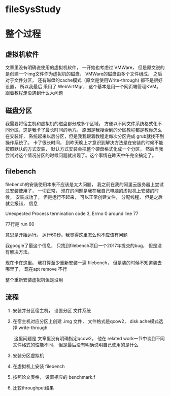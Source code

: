 # fileSysStudy

# 整个过程







## 虚拟机软件

文章里没有明确说使用的虚拟机软件， 一开始也考虑过 VMWare， 但是原文说的是创建一个img文件作为虚拟机的磁盘， VMWare的磁盘由多个文件组成， 之后对于文件分区， 还有磁盘的cache模式（原文是使用Write-through) 都不是很好设置， 所以我最后 采用了 WebVirtMgr， 这个基本是用一个网页端管理KVM。 跟着教程走没遇到什么大问题



## 磁盘分区

我需要将宿主机和虚拟机的磁盘都分成多个区域， 方便以不同文件系统格式化不同分区，这是我卡了最长时间的地方。 原因是我搜索到的分区教程都是教你怎么在安装好， 系统起来以后分区，但是我我跟着教程走每次分区完成 grub就找不到操作系统了。 卡了很长时间， 到昨天晚上才意识到解决方法是在安装的时候不能按照默认的方式安装， 默认方式安装会把整个硬盘格式化成一个分区， 然后当我尝试对这个情况分区的时候问题就出现了。这个事情在昨天中午完全搞定了。 



## filebench

filebench的安装使用本来不应该是太大问题， 我之前在我的阿里云服务器上尝试过安装使用了， 一切正常， 现在的问题是我在我自己电脑的虚拟机上安装的时候， 安装成功了， 但是运行不起来， 可以正常创建文件， 分配线程， 但是之后就会报错， 信息

Unexpected Process termination code 3, Errno 0 around line 77

77行是 run 60

意思是开始运行。 运行60秒。我觉得这里怎么也不应该有问题

我google了最这个信息， 只找到filebench项目一个2017年提交的bug， 但是没有解决方法。

现在卡在这里。 我打算至少重新安装一遍 filebench， 但是装的时候不知道装去哪里了， 现在apt remove 不行

整个重新安装虚拟机但是没用







## 流程

1. 安装并分区宿主机， 设置分区 文件系统

2. 在宿主机对应分区上创建 .img 文件， 文件格式是qcow2， disk ache模式选择 write-through

   ​	这里问题是 文章里没有明确指定qcow2， 他在 related work一节中谈到不同文件格式的性能不同， 但是最后没有明确说明自己使用的是什么

3. 安装分区虚拟机 

4. 在虚拟机上安装 filebench

5. 按照论文表格， 设置相应的 benchmark.f

6. 比较throughput结果

